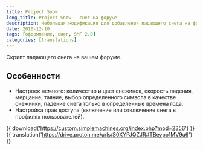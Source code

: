 ```yaml
---
title: Project Snow
long_title: Project Snow - снег на форуме
description: Небольшая модификация для добавления падающего снега на форум SMF.
date: 2010-12-10
tags: [оформление, снег, SMF 2.0]
categories: [translations]
---
```


Скрипт падающего снега на вашем форуме.

<!-- more -->

## Особенности

- Настроек немного: количество и цвет снежинок, скорость падения, мерцание, таяние, выбор определенного символа в качестве снежинки, падение снега только в определенные времена года.
- Настройка прав доступа (включение или отключение снега в профилях пользователей).

{{ download('https://custom.simplemachines.org/index.php?mod=2356') }}
{{ translation('https://drive.proton.me/urls/S0XYPJQZJR#TBeypo1MV9u6') }}
